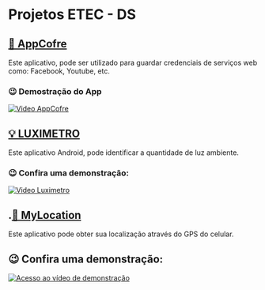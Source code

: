 # Projetos ETEC - DS

## [🔐 AppCofre](https://github.com/patrikrufino/Desafios-ETEC-DS/tree/main/AppCofre)

Este aplicativo, pode ser utilizado para guardar credenciais de serviços web como: Facebook, Youtube, etc.

### 😉 Demostração do App
[![Video AppCofre](http://img.youtube.com/vi/JQyv5p6dQ7g/0.jpg)](http://www.youtube.com/watch?v=JQyv5p6dQ7g "AppCofre")

##

## [💡 LUXIMETRO](https://github.com/patrikrufino/ETEC-DS-Android/tree/main/Luximetro)

Este aplicativo Android, pode identificar a quantidade de luz ambiente.

### 😉 Confira uma demonstração:
[![Video Luximetro](http://img.youtube.com/vi/6JGo-N20kYM/0.jpg)](http://www.youtube.com/watch?v=6JGo-N20kYM "LUXIMETRO")

##

## .[📡 MyLocation](https://github.com/patrikrufino/ETEC-DS-Android/tree/main/MyLocation)

Este aplicativo pode obter sua localização através do GPS do celular.

## 😉 Confira uma demonstração:
[![Acesso ao vídeo de demonstração](http://img.youtube.com/vi/QWillzTv6lo/0.jpg)](http://www.youtube.com/watch?v=QWillzTv6lo "Vídeo de demonstração")

##
